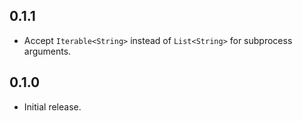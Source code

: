 ## 0.1.1

* Accept `Iterable<String>` instead of `List<String>` for subprocess arguments.

## 0.1.0

* Initial release.
